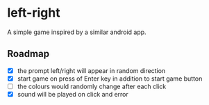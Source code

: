 # left-right

A simple game inspired by a similar android app.

## Roadmap

- [x] the prompt left/right will appear in random direction
- [x] start game on press of Enter key in addition to start game button
- [ ] the colours would randomly change after each click
- [x] sound will be played on click and error
